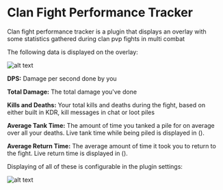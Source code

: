 # Clan Fight Performance Tracker
Clan fight performance tracker is a plugin that displays an overlay with some statistics gathered during clan pvp fights in multi combat

The following data is displayed on the overlay:

![alt text](https://i.imgur.com/J4e35ar.png)

**DPS:** Damage per second done by you

**Total Damage:** The total damage you've done

**Kills and Deaths:** Your total kills and deaths during the fight, based on either built in KDR, kill messages in chat or loot piles

**Average Tank Time:** The amount of time you tanked a pile for on average over all your deaths. Live tank time while being piled is displayed in ().

**Average Return Time:** The average amount of time it took you to return to the fight. Live return time is displayed in ().

Displaying of all of these is configurable in the plugin settings:

![alt text](https://i.imgur.com/hYJQt7e.png)